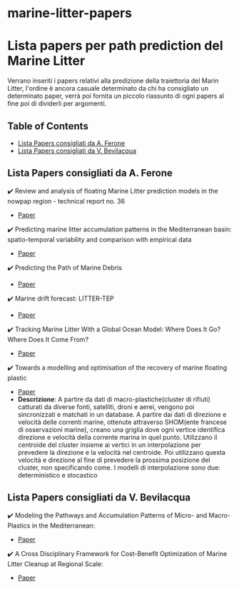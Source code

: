 # marine-litter-papers
# Lista papers per path prediction del Marine Litter

Verrano inseriti i papers relativi alla predizione della traiettoria del Marin Litter, l'ordine è ancora casuale determinato da chi ha consigliato un determinato
paper, verrà poi fornita un piccolo riassunto di ogni papers al fine poi di dividerli per argomenti.

## Table of Contents
- [Lista Papers consigliati da A. Ferone](#Lista-Papers-consigliati-da-A.-Ferone)
- [Lista Papers consigliati da V. Bevilacqua](#Lista-Papers-consigliati-da-V.-Bevilacqua)

## Lista Papers consigliati da A. Ferone

:heavy_check_mark: Review and analysis of floating Marine Litter prediction models in the nowpap region - technical report no. 36 
- [Paper](https://wedocs.unep.org/handle/20.500.11822/26237)

:heavy_check_mark: Predicting marine litter accumulation patterns in the Mediterranean basin: spatio-temporal variability and comparison with empirical data 
- [Paper](https://indicit-europa.eu/cms/wp-content/uploads/2021/03/Mansui-et-al_-2020.pdf)

:heavy_check_mark: Predicting the Path of Marine Debris 
- [Paper](https://www.akcoastalstudies.org/data/Curriculum-2020_out_of_school/Predicting_the_Path_of_Marine_Debris.pdf)

:heavy_check_mark: Marine drift forecast: LITTER-TEP 
- [Paper](https://marine.copernicus.eu/services/use-cases/marine-drift-forecast-litter-tep)

:heavy_check_mark: Tracking Marine Litter With a Global Ocean Model: Where Does It Go? Where Does It Come From?
- [Paper](https://www.frontiersin.org/articles/10.3389/fmars.2021.667591/full)

:heavy_check_mark: Towards a modelling and optimisation of the recovery of marine floating plastic
- [Paper](https://hal.archives-ouvertes.fr/hal-03365821/document)
- **Descrizione**: A partire da dati di macro-plastiche(cluster di rifiuti) catturati da diverse fonti, satelliti, droni e aerei, vengono poi sincronizzati e matchati in un database. A partire dai dati di direzione e velocità delle correnti marine, ottenute attraverso SHOM(ente francese di osservazioni marine), creano una griglia dove ogni vertice identifica direzione e velocità della corrente marina in quel punto. Utilizzano il centroide del cluster insieme ai vertici in un interpolazione per prevedere la direzione e la velocità nel centroide. Poi utilizzano questa velocità e direzione al fine di prevedere la prossima posizione del cluster, non specificando come. I modelli di interpolazione sono due: deterministico e stocastico

## Lista Papers consigliati da V. Bevilacqua
:heavy_check_mark: Modeling the Pathways and Accumulation Patterns of Micro- and Macro-Plastics in the Mediterranean:
- [Paper](https://www.frontiersin.org/articles/10.3389/fmars.2021.743117/full)

:heavy_check_mark: A Cross Disciplinary Framework for Cost-Benefit Optimization of Marine Litter Cleanup at Regional Scale:
- [Paper](https://www.frontiersin.org/articles/10.3389/fmars.2021.744208/full)
